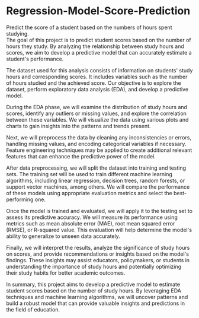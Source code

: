 # Regression-Model-Score-Prediction
Predict the score of a student based on the numbers of hours spent studying. <br>
The goal of this project is to predict student scores based on the number of hours they study. By analyzing the relationship between study hours and scores, we aim to develop a predictive model that can accurately estimate a student's performance.

The dataset used for this analysis consists of information on students' study hours and corresponding scores. It includes variables such as the number of hours studied and the achieved score. Our objective is to explore the dataset, perform exploratory data analysis (EDA), and develop a predictive model.

During the EDA phase, we will examine the distribution of study hours and scores, identify any outliers or missing values, and explore the correlation between these variables. We will visualize the data using various plots and charts to gain insights into the patterns and trends present.

Next, we will preprocess the data by cleaning any inconsistencies or errors, handling missing values, and encoding categorical variables if necessary. Feature engineering techniques may be applied to create additional relevant features that can enhance the predictive power of the model.

After data preprocessing, we will split the dataset into training and testing sets. The training set will be used to train different machine learning algorithms, including linear regression, decision trees, random forests, or support vector machines, among others. We will compare the performance of these models using appropriate evaluation metrics and select the best-performing one.

Once the model is trained and evaluated, we will apply it to the testing set to assess its predictive accuracy. We will measure its performance using metrics such as mean absolute error (MAE), root mean squared error (RMSE), or R-squared value. This evaluation will help determine the model's ability to generalize to unseen data accurately.

Finally, we will interpret the results, analyze the significance of study hours on scores, and provide recommendations or insights based on the model's findings. These insights may assist educators, policymakers, or students in understanding the importance of study hours and potentially optimizing their study habits for better academic outcomes.

In summary, this project aims to develop a predictive model to estimate student scores based on the number of study hours. By leveraging EDA techniques and machine learning algorithms, we will uncover patterns and build a robust model that can provide valuable insights and predictions in the field of education.

